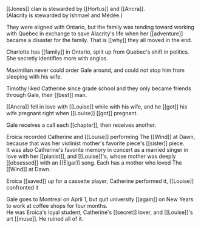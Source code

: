 [[Jones]] clan is stewarded by [[Hortus]] and [[Ancra]].  
(Alacrity is stewarded by Ishmael and Médée.)  
  
They were aligned with Ontario, but the family was tending toward working with Quebec in exchange to save Alacrity's life when her [[adventure]] became a disaster for the family. That is [[why]] they all moved in the end.  
  
Charlotte has [[family]] in Ontario, split up from Quebec's shift in politics. She secretly identifies more with anglos.  
  

  
Maximilian never could order Gale around, and could not stop him from sleeping with his wife.  
  
Timothy liked Catherine since grade school and they only became friends through Gale, their [[best]] man.  
  
[[Ancra]] fell in love with [[Louise]] while with his wife, and he [[got]] his wife pregnant right when [[Louise]] [[got]] pregnant.  
  
  
Gale receives a call each [[chapter]], then receives another.  
  
Eroica recorded Catherine and [[Louise]] performing The [[Wind]] at Dawn, because that was her violinist mother's favorite piece's [[sister]] piece.  
It was also Catherine's favorite memory in concert as a married singer in love with her [[pianist]], and [[Louise]]'s, whose mother was deeply [[obsessed]] with an [[Elgar]] song. Each has a mother who loved The [[Wind]] at Dawn.  
  
Eroica [[saved]] up for a cassette player, Catherine performed it, [[Louise]] confronted it  
  
Gale goes to Montreal on April 1, but quit university [[again]] on New Years to work at coffee shops for four months.  
He was Eroica's loyal student, Catherine's [[secret]] lover, and [[Louise]]'s art [[muse]]. He ruined all of it.  
  
